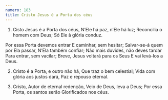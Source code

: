 ```yaml
---
numero: 183
title: Cristo Jesus é a Porta dos céus
---
```

1. Cisto Jesus é a Porta dos céus,
N’Ele há paz, n’Ele há luz;
Reconcilia o homem com Deus;
Só Ele à glória conduz.

Por essa Porta devemos entrar
E caminhar, sem hesitar;
Salvar-se-á quem por Ela passar,
N’Ela também confiar;
Não mais duvides, não deves tardar
Para entrar, sem vacilar;
Breve, Jesus voltará para os Seus
E vai levá-los a Deus.

2. Cristo é a Porta, e outro não há,
Que traz o bem celestial;
Vida com glória aos justos dará,
Paz e repouso eternal.

3. Cristo, Autor de eternal redenção,
Veio de Deus, leva a Deus;
Por essa Porta, os santos serão
Glorificados nos céus.
